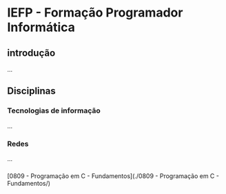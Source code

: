 # IEFP - Formação Programador Informática
## introdução
...

## Disciplinas
### Tecnologias de informação
...

### Redes
...

###
[0809 - Programação em C - Fundamentos](./0809 - Programação em C - Fundamentos/)